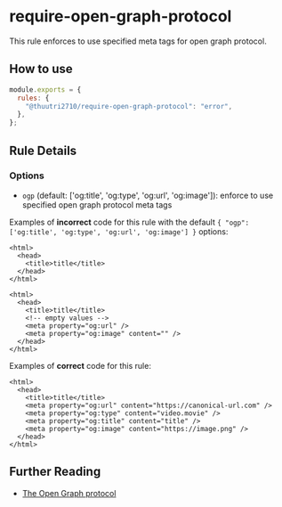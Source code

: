 # require-open-graph-protocol

This rule enforces to use specified meta tags for open graph protocol.

## How to use

```js,.eslintrc.js
module.exports = {
  rules: {
    "@thuutri2710/require-open-graph-protocol": "error",
  },
};
```

## Rule Details

### Options

- `ogp` (default: ['og:title', 'og:type', 'og:url', 'og:image']): enforce to use specified open graph protocol meta tags

Examples of **incorrect** code for this rule with the default `{ "ogp": ['og:title', 'og:type', 'og:url', 'og:image'] }` options:

```html,incorrect
<html>
  <head>
    <title>title</title>
  </head>
</html>
```

<!-- prettier-ignore -->
```html,incorrect
<html>
  <head>
    <title>title</title>
    <!-- empty values -->
    <meta property="og:url" />
    <meta property="og:image" content="" /> 
  </head>
</html>
```

Examples of **correct** code for this rule:

```html,correct
<html>
  <head>
    <title>title</title>
    <meta property="og:url" content="https://canonical-url.com" />
    <meta property="og:type" content="video.movie" />
    <meta property="og:title" content="title" />
    <meta property="og:image" content="https://image.png" />
  </head>
</html>
```

## Further Reading

- [The Open Graph protocol](https://ogp.me/)
